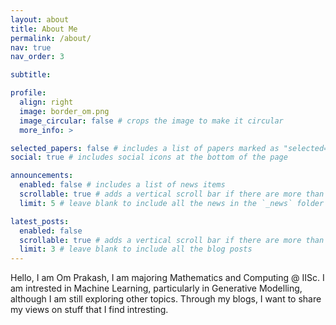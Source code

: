 ```yaml
---
layout: about
title: About Me
permalink: /about/
nav: true 
nav_order: 3

subtitle:

profile:
  align: right
  image: border_om.png
  image_circular: false # crops the image to make it circular
  more_info: >

selected_papers: false # includes a list of papers marked as "selected={true}"
social: true # includes social icons at the bottom of the page

announcements:
  enabled: false # includes a list of news items
  scrollable: true # adds a vertical scroll bar if there are more than 3 news items
  limit: 5 # leave blank to include all the news in the `_news` folder

latest_posts:
  enabled: false
  scrollable: true # adds a vertical scroll bar if there are more than 3 new posts items
  limit: 3 # leave blank to include all the blog posts
---
```


Hello, I am Om Prakash, I am majoring Mathematics and Computing @ IISc. I am intrested in Machine Learning, particularly in Generative Modelling, although I am still exploring other topics. Through my blogs, I want to share my views on stuff that I find intresting.